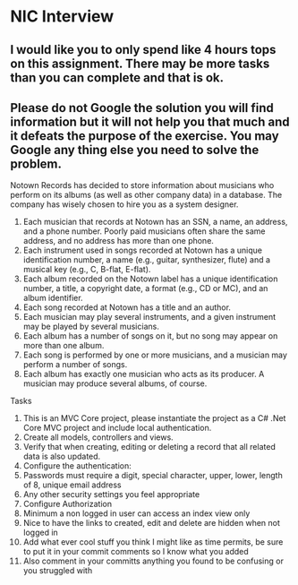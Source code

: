 # NIC Interview

## I would like you to only spend like 4 hours tops on this assignment. There may be more tasks than you can complete and that is ok.

## Please do not Google the solution you will find information but it will not help you that much and it defeats the purpose of the exercise. You may Google any thing else you need to solve the problem.

Notown Records has decided to store information about musicians who perform on its albums (as well as other company data) in a database. The company has wisely chosen to hire you as a system designer.
1. Each musician that records at Notown has an SSN, a name, an address, and a phone number. Poorly paid musicians often share the same address, and no address has more than one phone.
2. Each instrument used in songs recorded at Notown has a unique identification number, a name (e.g., guitar, synthesizer, flute) and a musical key (e.g., C, B-flat, E-flat).
3. Each album recorded on the Notown label has a unique identification number, a title, a copyright date, a format (e.g., CD or MC), and an album identifier.
4. Each song recorded at Notown has a title and an author.
5. Each musician may play several instruments, and a given instrument may be played by several musicians.
6. Each album has a number of songs on it, but no song may appear on more than one album.
7. Each song is performed by one or more musicians, and a musician may perform a number of songs.
8. Each album has exactly one musician who acts as its producer. A musician may produce several albums, of course.

Tasks
1. This is an MVC Core project, please instantiate the project as a C# .Net Core MVC project and include local authentication.
2. Create all models, controllers and views.
3. Verify that when creating, editing or deleting a record that all related data is also updated.
4. Configure the authentication:
  1. Passwords must require a digit, special character, upper, lower, length of 8, unique email address
  2. Any other security settings you feel appropriate
5. Configure Authorization
  1. Minimum a non logged in user can access an index view only
  2. Nice to have the links to created, edit and delete are hidden when not logged in
6. Add what ever cool stuff you think I might like as time permits, be sure to put it in your commit comments so I know what you added
7. Also comment in your committs anything you found to be confusing or you struggled with


